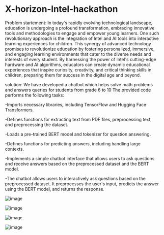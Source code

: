 # X-horizon-Intel-hackathon
Problem startement: In today's rapidly evolving technological landscape, education is undergoing a profound transformation, embracing innovative tools and methodologies to engage and empower young learners. One such revolutionary approach is the integration of Intel and AI tools into interactive learning experiences for children. 
This synergy of advanced technology promises to revolutionize education by fostering personalized, immersive, and engaging learning environments that cater to the diverse needs and interests of every student. 
By harnessing the power of Intel's cutting-edge hardware and AI algorithms, educators can create dynamic educational experiences that inspire curiosity, creativity, and critical thinking skills in children, preparing them for success in the digital age and beyond. 

solution:
We have developed a chatbot which helps solve math problems and answers queries for students from grade 6 to 10
The provided code performs the following tasks:

-Imports necessary libraries, including TensorFlow and Hugging Face Transformers.

-Defines functions for extracting text from PDF files, preprocessing text, and preprocessing the dataset.

-Loads a pre-trained BERT model and tokenizer for question answering.

-Defines functions for predicting answers, including handling large contexts.

-Implements a simple chatbot interface that allows users to ask questions and receive answers based on the preprocessed dataset and the BERT model.

-The chatbot allows users to interactively ask questions based on the preprocessed dataset. It preprocesses the user's input, predicts the answer using the BERT model, and returns the response.

![image](https://github.com/sri3010/X-horizon-Intel-hackathon/assets/112573558/300c8775-e6d0-418f-9ebe-372b569acedd)

![image](https://github.com/sri3010/X-horizon-Intel-hackathon/assets/112573558/0cb7765d-896c-4f03-8db3-f7f9abbd77c3)

![image](https://github.com/sri3010/X-horizon-Intel-hackathon/assets/112573558/f147b6a6-6529-4b0c-93d4-05a425e886ff)

![image](https://github.com/sri3010/X-horizon-Intel-hackathon/assets/112573558/4dc3e6ac-9a12-4340-b776-57bb11de589d)
